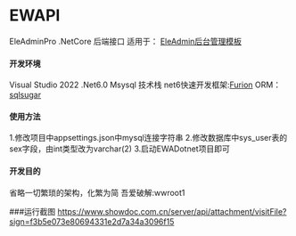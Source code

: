 # EWAPI
EleAdminPro .NetCore 后端接口
适用于： [EleAdmin后台管理模板](https://eleadmin.com/ "EleAdmin后台管理模板")


#### 开发环境
Visual Studio 2022 .Net6.0  Msysql
技术栈
net6快速开发框架:[Furion](https://dotnetchina.gitee.io/furion/docs/ "Furion")
ORM：[sqlsugar](https://www.donet5.com/Home/Doc "sqlsugar")


#### 使用方法
1.修改项目中appsettings.json中mysql连接字符串
2.修改数据库中sys_user表的sex字段，由int类型改为varchar(2)
3.启动EWADotnet项目即可


#### 开发目的
省略一切繁琐的架构，化繁为简
吾爱破解:wwroot1

###运行截图
https://www.showdoc.com.cn/server/api/attachment/visitFile?sign=f3b5e073e80694331e2d7a34a3096f15

